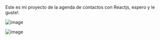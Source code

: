 Este es mi proyecto de la agenda de contactos con Reactjs, espero y le guste!.


![image](https://user-images.githubusercontent.com/100645620/179643717-51d3168e-6b3c-41d2-8885-c5c4ed173cfa.png)


![image](https://user-images.githubusercontent.com/100645620/179643738-68617ce3-7975-41e9-8311-f5c4c2bfd0c8.png)

